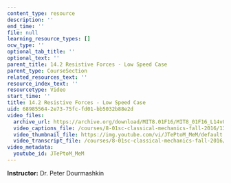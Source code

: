 ```yaml
---
content_type: resource
description: ''
end_time: ''
file: null
learning_resource_types: []
ocw_type: ''
optional_tab_title: ''
optional_text: ''
parent_title: 14.2 Resistive Forces - Low Speed Case
parent_type: CourseSection
related_resources_text: ''
resource_index_text: ''
resourcetype: Video
start_time: ''
title: 14.2 Resistive Forces - Low Speed Case
uid: 68985564-2e73-75fc-fd01-bb5032b88e2d
video_files:
  archive_url: https://archive.org/download/MIT8.01F16/MIT8_01F16_L14v02_360p.mp4
  video_captions_file: /courses/8-01sc-classical-mechanics-fall-2016/1364cd20cd8c5ea7876c79baba3cefec_JTePtoM_MeM.vtt
  video_thumbnail_file: https://img.youtube.com/vi/JTePtoM_MeM/default.jpg
  video_transcript_file: /courses/8-01sc-classical-mechanics-fall-2016/9dd5a1f218a0de6e37f3a43813d6545b_JTePtoM_MeM.pdf
video_metadata:
  youtube_id: JTePtoM_MeM
---
```


**Instructor:** Dr. Peter Dourmashkin



